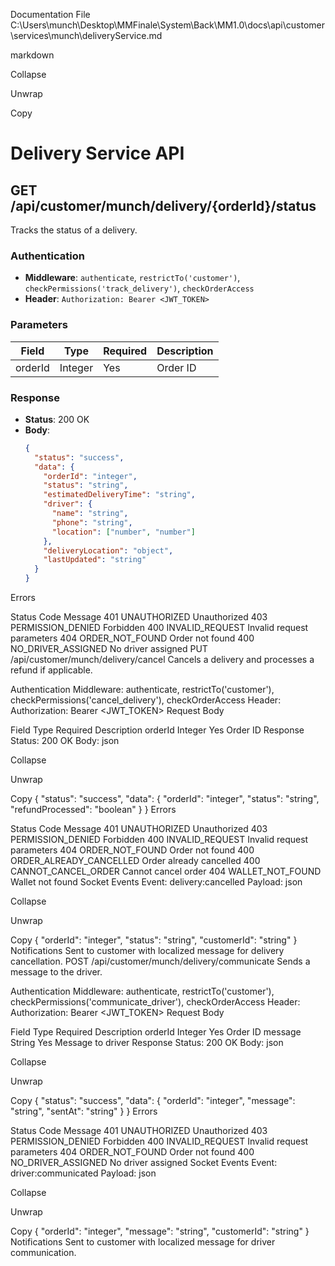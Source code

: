 Documentation File
C:\Users\munch\Desktop\MMFinale\System\Back\MM1.0\docs\api\customer\services\munch\deliveryService.md

markdown

Collapse

Unwrap

Copy
# Delivery Service API

## GET /api/customer/munch/delivery/{orderId}/status

Tracks the status of a delivery.

### Authentication
- **Middleware**: `authenticate`, `restrictTo('customer')`, `checkPermissions('track_delivery')`, `checkOrderAccess`
- **Header**: `Authorization: Bearer <JWT_TOKEN>`

### Parameters
| Field   | Type   | Required | Description       |
|---------|--------|----------|-------------------|
| orderId | Integer| Yes      | Order ID          |

### Response
- **Status**: 200 OK
- **Body**:
  ```json
  {
    "status": "success",
    "data": {
      "orderId": "integer",
      "status": "string",
      "estimatedDeliveryTime": "string",
      "driver": {
        "name": "string",
        "phone": "string",
        "location": ["number", "number"]
      },
      "deliveryLocation": "object",
      "lastUpdated": "string"
    }
  }
Errors

Status	Code	Message
401	UNAUTHORIZED	Unauthorized
403	PERMISSION_DENIED	Forbidden
400	INVALID_REQUEST	Invalid request parameters
404	ORDER_NOT_FOUND	Order not found
400	NO_DRIVER_ASSIGNED	No driver assigned
PUT /api/customer/munch/delivery/cancel
Cancels a delivery and processes a refund if applicable.

Authentication
Middleware: authenticate, restrictTo('customer'), checkPermissions('cancel_delivery'), checkOrderAccess
Header: Authorization: Bearer <JWT_TOKEN>
Request Body

Field	Type	Required	Description
orderId	Integer	Yes	Order ID
Response
Status: 200 OK
Body:
json

Collapse

Unwrap

Copy
{
  "status": "success",
  "data": {
    "orderId": "integer",
    "status": "string",
    "refundProcessed": "boolean"
  }
}
Errors

Status	Code	Message
401	UNAUTHORIZED	Unauthorized
403	PERMISSION_DENIED	Forbidden
400	INVALID_REQUEST	Invalid request parameters
404	ORDER_NOT_FOUND	Order not found
400	ORDER_ALREADY_CANCELLED	Order already cancelled
400	CANNOT_CANCEL_ORDER	Cannot cancel order
404	WALLET_NOT_FOUND	Wallet not found
Socket Events
Event: delivery:cancelled
Payload:
json

Collapse

Unwrap

Copy
{
  "orderId": "integer",
  "status": "string",
  "customerId": "string"
}
Notifications
Sent to customer with localized message for delivery cancellation.
POST /api/customer/munch/delivery/communicate
Sends a message to the driver.

Authentication
Middleware: authenticate, restrictTo('customer'), checkPermissions('communicate_driver'), checkOrderAccess
Header: Authorization: Bearer <JWT_TOKEN>
Request Body

Field	Type	Required	Description
orderId	Integer	Yes	Order ID
message	String	Yes	Message to driver
Response
Status: 200 OK
Body:
json

Collapse

Unwrap

Copy
{
  "status": "success",
  "data": {
    "orderId": "integer",
    "message": "string",
    "sentAt": "string"
  }
}
Errors

Status	Code	Message
401	UNAUTHORIZED	Unauthorized
403	PERMISSION_DENIED	Forbidden
400	INVALID_REQUEST	Invalid request parameters
404	ORDER_NOT_FOUND	Order not found
400	NO_DRIVER_ASSIGNED	No driver assigned
Socket Events
Event: driver:communicated
Payload:
json

Collapse

Unwrap

Copy
{
  "orderId": "integer",
  "message": "string",
  "customerId": "string"
}
Notifications
Sent to customer with localized message for driver communication.